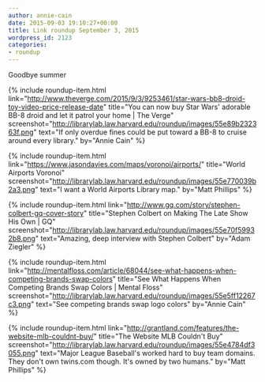 ```yaml
---
author: annie-cain
date: 2015-09-03 19:10:27+00:00
title: Link roundup September 3, 2015
wordpress_id: 2123
categories:
- roundup
---
```


Goodbye summer

{% include roundup-item.html
  link="http://www.theverge.com/2015/9/3/9253461/star-wars-bb8-droid-toy-video-price-release-date"
  title="You can now buy Star Wars' adorable BB-8 droid and let it patrol your home | The Verge"
  screenshot="http://librarylab.law.harvard.edu/roundup/images/55e89b232363f.png"
  text="If only overdue fines could be put toward a BB-8 to cruise around every library."
  by="Annie Cain"
%}

{% include roundup-item.html
  link="https://www.jasondavies.com/maps/voronoi/airports/"
  title="World Airports Voronoi"
  screenshot="http://librarylab.law.harvard.edu/roundup/images/55e770039b2a3.png"
  text="I want a World Airports Library map."
  by="Matt Phillips"
%}

{% include roundup-item.html
  link="http://www.gq.com/story/stephen-colbert-gq-cover-story"
  title="Stephen Colbert on Making The Late Show His Own | GQ"
  screenshot="http://librarylab.law.harvard.edu/roundup/images/55e70f59932b8.png"
  text="Amazing, deep interview with Stephen Colbert"
  by="Adam Ziegler"
%}

{% include roundup-item.html
  link="http://mentalfloss.com/article/68044/see-what-happens-when-competing-brands-swap-colors"
  title="See What Happens When Competing Brands Swap Colors | Mental Floss"
  screenshot="http://librarylab.law.harvard.edu/roundup/images/55e5ff12267c3.png"
  text="See competing brands swap logo colors"
  by="Annie Cain"
%}

{% include roundup-item.html
  link="http://grantland.com/features/the-website-mlb-couldnt-buy/"
  title="The Website MLB Couldn't Buy"
  screenshot="http://librarylab.law.harvard.edu/roundup/images/55e4784df3055.png"
  text="Major League Baseball's worked hard to buy team domains. They don't own twins.com though. It's owned by two humans."
  by="Matt Phillips"
%}
